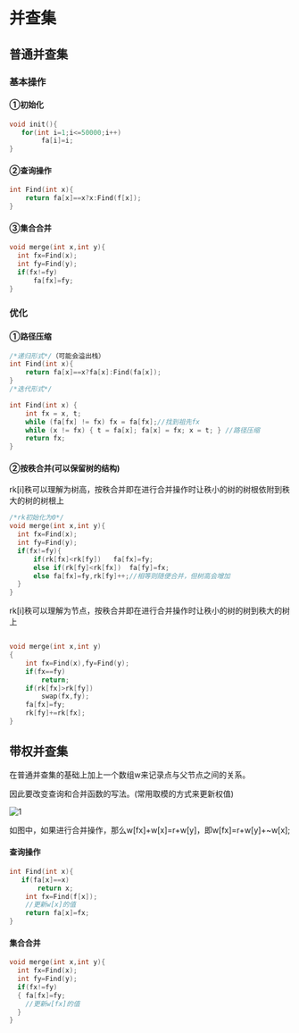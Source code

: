 # 并查集

## 普通并查集

### 基本操作

#### ①初始化

```cpp
void init(){
   for(int i=1;i<=50000;i++)
        fa[i]=i;
}
```

#### ②查询操作

```cpp
int Find(int x){
    return fa[x]==x?x:Find(f[x]);
}
```

#### ③集合合并

```cpp
void merge(int x,int y){
  int fx=Find(x);
  int fy=Find(y);
  if(fx!=fy)
      fa[fx]=fy;
}
```

### 优化

#### ①路径压缩

```cpp
/*递归形式*/（可能会溢出栈）
int Find(int x){
    return fa[x]==x?fa[x]:Find(fa[x]);
}
/*迭代形式*/

int Find(int x) {
    int fx = x, t;
    while (fa[fx] != fx) fx = fa[fx];//找到祖先fx
    while (x != fx) { t = fa[x]; fa[x] = fx; x = t; } //路径压缩
    return fx;
}
```

#### ②按秩合并(可以保留树的结构)

rk[i]秩可以理解为树高，按秩合并即在进行合并操作时让秩小的树的树根依附到秩大的树的树根上

```cpp
/*rk初始化为0*/
void merge(int x,int y){
  int fx=Find(x);
  int fy=Find(y);
  if(fx!=fy){
      if(rk[fx]<rk[fy])   fa[fx]=fy;
      else if(rk[fy]<rk[fx])  fa[fy]=fx;
      else fa[fx]=fy,rk[fy]++;//相等则随便合并，但树高会增加
  }
}
```

rk[i]秩可以理解为节点，按秩合并即在进行合并操作时让秩小的树的树到秩大的树上

```cpp

void merge(int x,int y)
{
    int fx=Find(x),fy=Find(y);
    if(fx==fy)
        return;
    if(rk[fx]>rk[fy])
        swap(fx,fy);
    fa[fx]=fy;
    rk[fy]+=rk[fx];
}
```

## 带权并查集

在普通并查集的基础上加上一个数组w来记录点与父节点之间的关系。

因此要改变查询和合并函数的写法。(常用取模的方式来更新权值)

![1](C:\Users\86772\Desktop\acm\1.png)

如图中，如果进行合并操作，那么w[fx]+w[x]=r+w[y]，即w[fx]=r+w[y]+~w[x];

#### 查询操作

```cpp
int Find(int x){
   if(fa[x]==x)
       return x;
    int fx=Find(f[x]);
    //更新w[x]的值
    return fa[x]=fx;
}
```

#### 集合合并

```cpp
void merge(int x,int y){
  int fx=Find(x);
  int fy=Find(y);
  if(fx!=fy)
  { fa[fx]=fy;
    //更新w[fx]的值
  }
}
```

